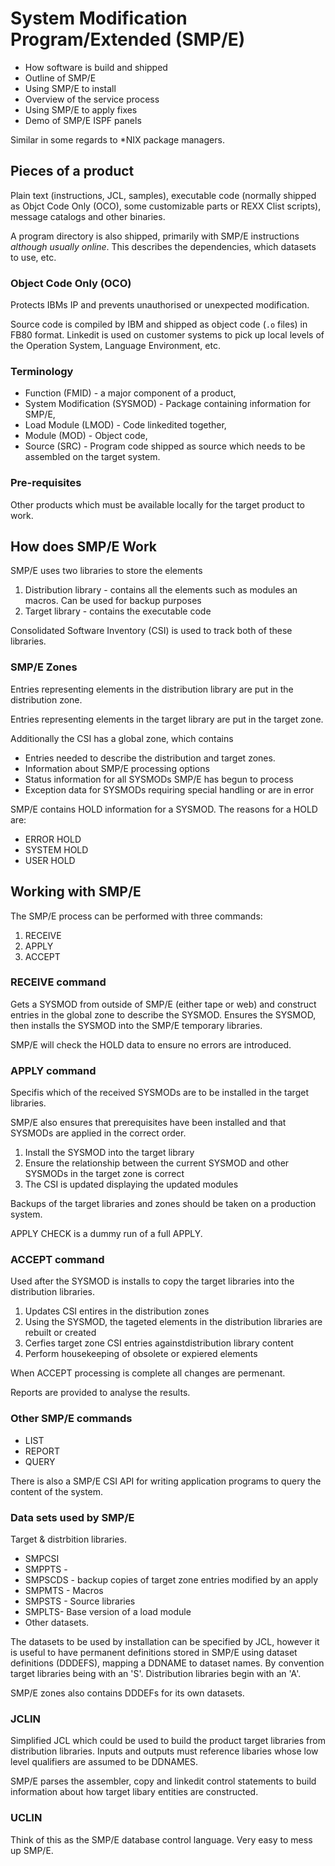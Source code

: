 # System Modification Program/Extended (SMP/E)
* How software is build and shipped
* Outline of SMP/E
* Using SMP/E to install
* Overview of the service process
* Using SMP/E to apply fixes
* Demo of SMP/E ISPF panels

Similar in some regards to *NIX package managers.

## Pieces of a product
Plain text (instructions, JCL, samples), executable code (normally shipped as Objct Code Only (OCO), some customizable parts or REXX Clist scripts), message catalogs and other binaries.

A program directory is also shipped, primarily with SMP/E instructions *although usually online*. This describes the dependencies, which datasets to use, etc.

### Object Code Only (OCO)
Protects IBMs IP and prevents unauthorised or unexpected modification.

Source code is compiled by IBM and shipped as object code (`.o` files) in FB80 format. Linkedit is used on customer systems to pick up local levels of the Operation System, Language Environment, etc.

### Terminology
* Function (FMID) - a major component of a product,
* System Modification (SYSMOD) - Package containing information for SMP/E,
* Load Module (LMOD) - Code linkedited together,
* Module (MOD) - Object code,
* Source (SRC) - Program code shipped as source which needs to be assembled on the target system.

### Pre-requisites
Other products which must be available locally for the target product to work.

## How does SMP/E Work

SMP/E uses two libraries to store the elements

1. Distribution library - contains all the elements such as modules an macros. Can be used for backup purposes
2. Target library - contains the executable code

Consolidated Software Inventory (CSI) is used to track both of these libraries.

### SMP/E Zones
Entries representing elements in the distribution library are put in the distribution zone.

Entries representing elements in the target library are put in the target zone.

Additionally the CSI has a global zone, which contains

* Entries needed to describe the distribution and target zones.
* Information about SMP/E processing options
* Status information for all SYSMODs SMP/E has begun to process
* Exception data for SYSMODs requiring special handling or are in error

SMP/E contains HOLD information for a SYSMOD. The reasons for a HOLD are:
* ERROR HOLD
* SYSTEM HOLD
* USER HOLD

## Working with SMP/E
The SMP/E process can be performed with three commands:

1. RECEIVE
2. APPLY
3. ACCEPT

### RECEIVE command
Gets a SYSMOD from outside of SMP/E (either tape or web) and construct entries in the global zone to describe the SYSMOD. Ensures the SYSMOD, then installs the SYSMOD into the SMP/E temporary libraries.

SMP/E will check the HOLD data to ensure no errors are introduced.

### APPLY command
Specifis which of the received SYSMODs are to be installed in the target libraries.

SMP/E also ensures that prerequisites have been installed and that SYSMODs are applied in the correct order.

1. Install the SYSMOD into the target library
2. Ensure the relationship between the current SYSMOD and other SYSMODs in the target zone is correct
3. The CSI is updated displaying the updated modules

Backups of the target libraries and zones should be taken on a production system.

APPLY CHECK is a dummy run of a full APPLY.

### ACCEPT command
Used after the SYSMOD is installs to copy the target libraries into the distribution libraries.

1. Updates CSI entires in the distribution zones
2. Using the SYSMOD, the tageted elements in the distribution libraries are rebuilt or created
3. Cerfies target zone CSI entries againstdistribution library content
4. Perform housekeeping of obsolete or expiered elements

When ACCEPT processing is complete all changes are permenant.

Reports are provided to analyse the results.

### Other SMP/E commands
* LIST
* REPORT
* QUERY

There is also a SMP/E CSI API for writing application programs to query the content of the system.

### Data sets used by SMP/E
Target & distrbition libraries.

* SMPCSI
* SMPPTS - 
* SMPSCDS - backup copies of target zone entries modified by an apply
* SMPMTS - Macros
* SMPSTS - Source libraries
* SMPLTS- Base version of a load module
* Other datasets.

The datasets to be used by installation can be specified by JCL, however it is useful to have permanent definitions stored in SMP/E using dataset definitions (DDDEFS), mapping a DDNAME to dataset names. By convention target libraries being with an 'S'. Distribution libraries begin with an 'A'.

SMP/E zones also contains DDDEFs for its own datasets.

### JCLIN
Simplified JCL which could be used to build the product target libraries from distribution libraries. Inputs and outputs must reference libaries whose low level qualifiers are assumed to be DDNAMES.

SMP/E parses the assembler, copy and linkedit control statements to build information about how target libary entities are constructed.

### UCLIN
Think of this as the SMP/E database control language. Very easy to mess up SMP/E.
